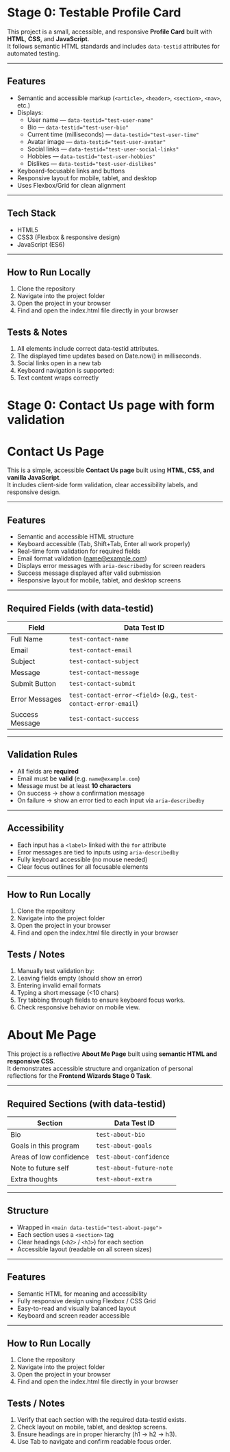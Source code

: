 # Stage 0: Testable Profile Card

This project is a small, accessible, and responsive **Profile Card** built with **HTML**, **CSS**, and **JavaScript**.  
It follows semantic HTML standards and includes `data-testid` attributes for automated testing.

---

## Features

- Semantic and accessible markup (`<article>`, `<header>`, `<section>`, `<nav>`, etc.)
- Displays:
  - User name — `data-testid="test-user-name"`
  - Bio — `data-testid="test-user-bio"`
  - Current time (milliseconds) — `data-testid="test-user-time"`
  - Avatar image — `data-testid="test-user-avatar"`
  - Social links — `data-testid="test-user-social-links"`
  - Hobbies — `data-testid="test-user-hobbies"`
  - Dislikes — `data-testid="test-user-dislikes"`
- Keyboard-focusable links and buttons
- Responsive layout for mobile, tablet, and desktop
- Uses Flexbox/Grid for clean alignment

---

## Tech Stack

- HTML5
- CSS3 (Flexbox & responsive design)
- JavaScript (ES6)

---

## How to Run Locally

1. Clone the repository
2. Navigate into the project folder
3. Open the project in your browser
4. Find and open the index.html file directly in your browser

## Tests & Notes

1. All elements include correct data-testid attributes.
2. The displayed time updates based on Date.now() in milliseconds.
3. Social links open in a new tab
4. Keyboard navigation is supported:
5. Text content wraps correctly





# Stage 0: Contact Us page with form validation

# Contact Us Page

This is a simple, accessible **Contact Us page** built using **HTML, CSS, and vanilla JavaScript**.  
It includes client-side form validation, clear accessibility labels, and responsive design.

---

## Features

- Semantic and accessible HTML structure
- Keyboard accessible (Tab, Shift+Tab, Enter all work properly)
- Real-time form validation for required fields
- Email format validation (name@example.com)
- Displays error messages with `aria-describedby` for screen readers
- Success message displayed after valid submission
- Responsive layout for mobile, tablet, and desktop screens

---

## Required Fields (with data-testid)

| Field           | Data Test ID                                                    |
| --------------- | --------------------------------------------------------------- |
| Full Name       | `test-contact-name`                                             |
| Email           | `test-contact-email`                                            |
| Subject         | `test-contact-subject`                                          |
| Message         | `test-contact-message`                                          |
| Submit Button   | `test-contact-submit`                                           |
| Error Messages  | `test-contact-error-<field>` (e.g., `test-contact-error-email`) |
| Success Message | `test-contact-success`                                          |

---

## Validation Rules

- All fields are **required**
- Email must be **valid** (e.g. `name@example.com`)
- Message must be at least **10 characters**
- On success → show a confirmation message
- On failure → show an error tied to each input via `aria-describedby`

---

## Accessibility

- Each input has a `<label>` linked with the `for` attribute
- Error messages are tied to inputs using `aria-describedby`
- Fully keyboard accessible (no mouse needed)
- Clear focus outlines for all focusable elements

---

## How to Run Locally

1. Clone the repository
2. Navigate into the project folder
3. Open the project in your browser
4. Find and open the index.html file directly in your browser


 ## Tests / Notes

1. Manually test validation by:
2. Leaving fields empty (should show an error)
3. Entering invalid email formats
4. Typing a short message (<10 chars)
5. Try tabbing through fields to ensure keyboard focus works.
6. Check responsive behavior on mobile view.




# About Me Page

This project is a reflective **About Me Page** built using **semantic HTML and responsive CSS**.  
It demonstrates accessible structure and organization of personal reflections for the **Frontend Wizards Stage 0 Task**.

---

## Required Sections (with data-testid)

| Section                 | Data Test ID             |
| ----------------------- | ------------------------ |
| Bio                     | `test-about-bio`         |
| Goals in this program   | `test-about-goals`       |
| Areas of low confidence | `test-about-confidence`  |
| Note to future self     | `test-about-future-note` |
| Extra thoughts          | `test-about-extra`       |

---

## Structure

- Wrapped in `<main data-testid="test-about-page">`
- Each section uses a `<section>` tag
- Clear headings (`<h2>` / `<h3>`) for each section
- Accessible layout (readable on all screen sizes)

---

## Features

- Semantic HTML for meaning and accessibility
- Fully responsive design using Flexbox / CSS Grid
- Easy-to-read and visually balanced layout
- Keyboard and screen reader accessible

---

## How to Run Locally

1. Clone the repository
2. Navigate into the project folder
3. Open the project in your browser
4. Find and open the index.html file directly in your browser

## Tests / Notes

1. Verify that each section with the required data-testid exists.
2. Check layout on mobile, tablet, and desktop screens.
3. Ensure headings are in proper hierarchy (h1 → h2 → h3).
4. Use Tab to navigate and confirm readable focus order.
